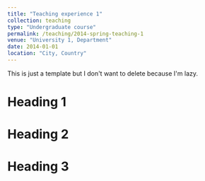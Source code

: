 ```yaml
---
title: "Teaching experience 1"
collection: teaching
type: "Undergraduate course"
permalink: /teaching/2014-spring-teaching-1
venue: "University 1, Department"
date: 2014-01-01
location: "City, Country"
---
```


This is just a template but I don't want to delete because I'm lazy.

Heading 1
======

Heading 2
======

Heading 3
======
